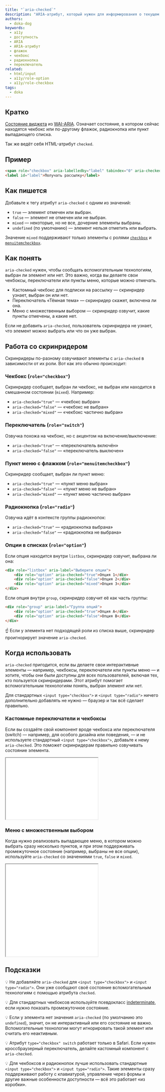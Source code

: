```yaml
---
title: "`aria-checked`"
description: "ARIA-атрибут, который нужен для информирования о текущем состоянии чекбоксов, переключателей, радиокнопок и пунктов выпадающего списка."
authors:
  - doka-dog
keywords:
  - a11y
  - доступность
  - ARIA
  - ARIA-атрибут
  - флажок
  - чекбокс
  - радиокнопка
  - переключатель
related:
  - html/input
  - a11y/role-option
  - a11y/role-checkbox
tags:
  - doka
---
```


## Кратко

[Состояние виджета](/a11y/aria-attrs/#atributy-vidzhetov) из [WAI-ARIA](/a11y/aria-intro/#specifikaciya). Означает состояние, в котором сейчас находятся чекбокс или по-другому флажок, радиокнопка или пункт выпадающего списка.

Так же ведёт себя HTML-атрибут `checked`.

## Пример

```html
<span role="checkbox" aria-labelledby="label" tabindex="0" aria-checked="false"></span>
<label id="label">Получать рассылку</label>
```

## Как пишется

Добавьте к тегу атрибут `aria-checked` с одним из значений:

- `true` — элемент отмечен или выбран.
- `false` — элемент не отмечен или не выбран.
- `mixed` — некоторые, но не все, дочерние элементы выбраны.
- `undefined` (по умолчанию) — элемент нельзя отметить или выбрать.

Значение `mixed` поддерживают только элементы с ролями [`checkbox`](/a11y/role-checkbox/) и [`menuitemcheckbox`](/a11y/role-menuitemcheckbox/).

## Как понять

`aria-checked` нужен, чтобы сообщать вспомогательным технологиям, выбран ли элемент или нет. Это важно, когда вы делаете свои чекбоксы, переключатели или пункты меню, которые можно отмечать.

- Кастомный чекбокс для подписки на рассылку — скринридер узнает, выбран он или нет.
- Переключатель «Тёмная тема» — скринридер скажет, включена ли она.
- Меню с множественным выбором — скринридер озвучит, какие пункты отмечены, а какие нет.

Если не добавить `aria-checked`, пользователь скринридера не узнает, что элемент можно выбрать или что он уже выбран.

## Работа со скринридером

Скринридеры по-разному озвучивают элементы с `aria-checked` в зависимости от их роли. Вот как это обычно происходит:

### Чекбокс (`role="checkbox"`)

Скринридер сообщает, выбран ли чекбокс, не выбран или находится в смешанном состоянии (`mixed`). Например:
- `aria-checked="true"` — «чекбокс выбран»
- `aria-checked="false"` — «чекбокс не выбран»
- `aria-checked="mixed"` — «чекбокс частично выбран»

### Переключатель (`role="switch"`)

Озвучка похожа на чекбокс, но с акцентом на включение/выключение:
- `aria-checked="true"` — «переключатель включён»
- `aria-checked="false"` — «переключатель выключен»

### Пункт меню с флажком (`role="menuitemcheckbox"`)

Скринридер сообщает, выбран ли пункт меню:
- `aria-checked="true"` — «пункт меню выбран»
- `aria-checked="false"` — «пункт меню не выбран»
- `aria-checked="mixed"` — «пункт меню частично выбран»

### Радиокнопка (`role="radio"`)

Озвучка идёт в контексте группы радиокнопок:
- `aria-checked="true"` — «радиокнопка выбрана»
- `aria-checked="false"` — «радиокнопка не выбрана»

### Опции в списках (`role="option"`)

Если опция находится внутри `listbox`, скринридер озвучит, выбрана ли она:

```html
<div role="listbox" aria-label="Выберите опции">
    <div role="option" aria-checked="true">Опция 1</div>
    <div role="option" aria-checked="false">Опция 2</div>
    <div role="option" aria-checked="mixed">Опция 3</div>
</div>
```

Если опция внутри `group`, скринридер озвучит её как часть группы:

```html
<div role="group" aria-label="Группа опций">
    <div role="option" aria-checked="true">Опция A</div>
    <div role="option" aria-checked="false">Опция B</div>
</div>
```

<aside>

☝️ Если у элемента нет подходящей роли из списка выше, скринридер проигнорирует значение `aria-checked`.

</aside>

## Когда использовать

`aria-checked` пригодится, если вы делаете свои интерактивные элементы — например, чекбоксы, переключатели или пункты меню — и хотите, чтобы они были доступны для всех пользователей, включая тех, кто пользуется скринридерами. Этот атрибут помогает вспомогательным технологиям понять, выбран элемент или нет.

Для стандартных `<input type="checkbox">` и `<input type="radio">` ничего дополнительно добавлять не нужно — браузер и так всё сделает правильно.

### Кастомные переключатели и чекбоксы

Если вы создаёте свой компонент вроде чекбокса или переключателя (switch) — например, для особого дизайна или поведения, — и не используете стандартный `<input type="checkbox">`, добавьте к нему `aria-checked`. Это поможет скринридерам правильно озвучивать состояние элемента.

<iframe title="Кастомный переключатель с поддержкой aria-checked и доступности" src="demos/switch-example/" height="200"></iframe>

### Меню с множественным выбором

Когда нужно реализовать выпадающее меню, в котором можно выбрать сразу несколько пунктов, и при этом поддерживать промежуточное состояние (например, выбраны не все опции), используйте `aria-checked` со значениями `true`, `false` и `mixed`.

<iframe title="Меню с множественным выбором и промежуточным состоянием для групповых чекбоксов" src="demos/menu-item-checkbox-example/" height="300"></iframe>

## Подсказки

💡 Не добавляйте `aria-checked` для `<input type="checkbox">` и `<input type="radio">`. Они уже сообщают своё состояние вспомогательным технологиям с помощью атрибута `checked`.

💡 Для стандартных чекбоксов используйте псевдокласс [indeterminate](/css/indeterminate/), если нужно показать промежуточное состояние.

💡 Если у элемента нет значения `aria-checked` (по умолчанию это `undefined`), значит, он не интерактивный или его состояние не важно. Вспомогательные технологии могут игнорировать такой элемент или считать его неактивным.

💡 Атрибут `type="checkbox" switch` работает только в Safari. Если нужен кроссбраузерный переключатель, делайте кастомный компонент с `aria-checked`.

💡 Для чекбоксов и радиокнопок лучше использовать стандартные `<input type="checkbox">` и `<input type="radio">`. Такие элементы сразу поддерживают работу с клавиатурой, управление через формы и другие важные особенности доступности — всё это работает «из коробки».
